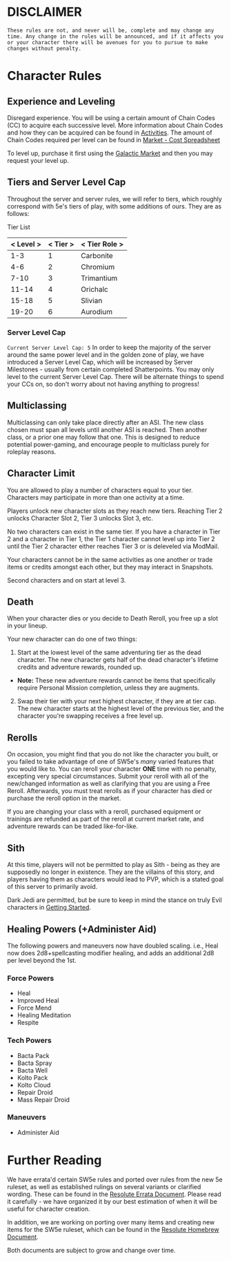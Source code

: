 # DISCLAIMER
```
These rules are not, and never will be, complete and may change any time. Any change in the rules will be announced, and if it affects you or your character there will be avenues for you to pursue to make changes without penalty.
```
# Character Rules
## Experience and Leveling
Disregard experience. You will be using a certain amount of Chain Codes (CC) to acquire each successive level. More information about Chain Codes and how they can be acquired can be found in [Activities](https://discord.com/channels/831690964140687440/1286551882407477311). The amount of Chain Codes required per level can be found in [Market - Cost Spreadsheet](https://docs.google.com/spreadsheets/d/1cTNxBozByX7-yjX5lqBRIHW3kZ7MI2k9mrblB8mHPzY/edit?usp=sharing)

To level up, purchase it first using the [Galactic Market](https://discord.com/channels/831690964140687440/1069327231622586389) and then you may request your level up.
## Tiers and Server Level Cap
Throughout the server and server rules, we will refer to tiers, which roughly correspond with 5e's tiers of play, with some additions of ours. They are as follows:

Tier List

|< Level > | < Tier > | < Tier Role >|
|----------|----------|--------------|
| 1-3      |    1     |   Carbonite  |
|  4-6     |    2     |   Chromium   |
|  7-10    |    3     |   Trimantium |
|  11-14   |    4     |   Orichalc   |
|  15-18   |    5     |   Slivian    |
|  19-20   |    6     |   Aurodium   |

### Server Level Cap
```Current Server Level Cap: 5```
In order to keep the majority of the server around the same power level and in the golden zone of play, we have introduced a Server Level Cap, which will be increased by Server Milestones - usually from certain completed Shatterpoints. You may only level to the current Server Level Cap. There will be alternate things to spend your CCs on, so don't worry about not having anything to progress!
## Multiclassing
Multiclassing can only take place directly after an ASI. The new class chosen must span all levels until another ASI is reached. Then another class, or a prior one may follow that one. This is designed to reduce potential power-gaming, and encourage people to multiclass purely for roleplay reasons.
## Character Limit
You are allowed to play a number of characters equal to your tier. Characters may participate in more than one activity at a time. 

Players unlock new character slots as they reach new tiers.  Reaching Tier 2 unlocks Character Slot 2, Tier 3 unlocks Slot 3, etc.

No two characters can exist in the same tier. If you have a character in Tier 2 and a character in Tier 1, the Tier 1 character cannot level up into Tier 2 until the Tier 2 character either reaches Tier 3 or is deleveled via ModMail.

Your characters cannot be in the same activities as one another or trade items or credits amongst each other, but they may interact in Snapshots.

Second characters and on start at level 3.
## Death
When your character dies or you decide to Death Reroll, you free up a slot in your lineup. 

Your new character can do one of two things:
1. Start at the lowest level of the same adventuring tier as the dead character. The new character gets half of the dead character's lifetime credits and adventure rewards, rounded up. 
  - **Note:** These new adventure rewards cannot be items that specifically require Personal Mission completion, unless they are augments.
2. Swap their tier with your next highest character, if they are at tier cap. The new character starts at the highest level of the previous tier, and the character you're swapping receives a free level up.
## Rerolls
On occasion, you might find that you do not like the character you built, or you failed to take advantage of one of SW5e's *many* varied features that you would like to. You can reroll your character **ONE** time with no penalty, excepting very special circumstances. Submit your reroll with all of the new/changed information as well as clarifying that you are using a Free Reroll. Afterwards, you must treat rerolls as if your character has died or purchase the reroll option in the market.

If you are changing your class with a reroll, purchased equipment or trainings are refunded as part of the reroll at current market rate, and adventure rewards can be traded like-for-like.
## Sith
At this time, players will not be permitted to play as Sith - being as they are supposedly no longer in existence. They are the villains of this story, and players having them as characters would lead to PVP, which is a stated goal of this server to primarily avoid. 

Dark Jedi are permitted, but be sure to keep in mind the stance on truly Evil characters in [Getting Started](https://discord.com/channels/831690964140687440/1286551938334326806).
## Healing Powers (+Administer Aid)
The following powers and maneuvers now have doubled scaling. i.e., Heal now does 2d8+spellcasting modifier healing, and adds an additional 2d8 per level beyond the 1st.
### Force Powers
- Heal
- Improved Heal
- Force Mend
- Healing Meditation
- Respite
### Tech Powers
- Bacta Pack
- Bacta Spray
- Bacta Well
- Kolto Pack
- Kolto Cloud
- Repair Droid
- Mass Repair Droid
### Maneuvers
- Administer Aid
# Further Reading
We have errata'd certain SW5e rules and ported over rules from the new 5e ruleset, as well as established rulings on several variants or clarified wording. These can be found in the [Resolute Errata Document](https://www.gmbinder.com/share/-NzUwtWj3d9pFIdfDotM). Please read it carefully - we have organized it by our best estimation of when it will be useful for character creation.

In addition, we are working on porting over many items and creating new items for the SW5e ruleset, which can be found in the [Resolute Homebrew Document](https://www.gmbinder.com/share/-ODwGI3WLonaqXgRUZW8).

Both documents are subject to grow and change over time.